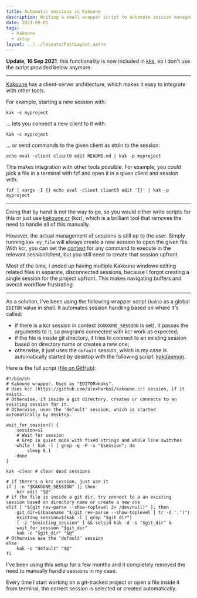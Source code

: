 ```yaml
---
title: Automatic sessions in Kakoune
description: Writing a small wrapper script to automate session management
date: 2021-09-05
tags:
  - kakoune
  - setup
layout: ../../layouts/PostLayout.astro
---
```


**Update, 16 Sep 2021**: this functionality is now included in
[kks](/projects/kks), so I don't use the script provided below anymore.

---

[Kakoune](https://github.com/mawww/kakoune) has a client-server architecture,
which makes it easy to integrate with other tools.

For example, starting a new session with:

```shell
kak -s myproject
```

... lets you connect a new client to it with:

```shell
kak -c myproject
```

... or send commands to the given client as stdin to the session:

```shell
echo eval -client client0 edit README.md | kak -p myproject
```

This makes integration with other tools possible. For example, you could pick a
file in a terminal with fzf and open it in a given client and session with:

```shell
fzf | xargs -I {} echo eval -client client0 edit '{}' | kak -p myproject
```

---

Doing that by hand is not the way to go, so you would either write scripts for
this or just use [kakoune.cr](https://github.com/alexherbo2/kakoune.cr) (kcr),
which is a brilliant tool that removes the need to handle all of this manually.

However, the actual management of sessions is still up to the user. Simply
running `kak my_file` will always create a new session to open the given file.
With kcr, you can set the
[context](https://github.com/alexherbo2/kakoune.cr#how-does-it-work) for any
command to execute in the relevant session/client, but you still need to create
that session upfront.

Most of the time, I ended up having multiple Kakoune windows editing related
files in separate, disconnected sessions, because I forgot creating a single
session for the project upfront. This makes navigating buffers and overall
workflow frustrating.

---

As a solution, I've been using the following wrapper script (`kaks`) as a global
`EDITOR` value in shell. It automates session handling based on where it's
called:

- if there is a kcr session in context (`KAKOUNE_SESSION` is set), it passes the
  arguments to it, so programs connected with kcr work as expected;
- if the file is inside git directory, it tries to connect to an existing
  session based on directory name or creates a new one;
- otherwise, it just uses the `default` session, which in my case is
  automatically started by desktop with the following script:
  [kakdaemon](https://github.com/kkga/dotfiles/blob/master/.local/libexec/kakdaemon).

Here is the full script
([file on GitHub](https://github.com/kkga/dotfiles/blob/master/.local/bin/kaks)):

```shell
#!/bin/sh
# Kakoune wrapper. Used as "EDITOR=kaks".
# Uses kcr (https://github.com/alexherbo2/kakoune.cr) session, if it exists.
# Otherwise, if inside a git directory, creates or connects to an existing session for it.
# Otherwise, uses the 'default' session, which is started automatically by desktop.

wait_for_session() {
	session=$1
	# Wait for session
	# Grep in quiet mode with fixed strings and whole line switches
	while ! kak -l | grep -q -F -x "$session"; do
		sleep 0.1
	done
}

kak -clear # clear dead sessions

# if there's a krc session, just use it
if [ -n "$KAKOUNE_SESSION" ]; then
	kcr edit "$@"
# if the file is inside a git dir, try connect to a an existing session based on directory name or create a new one
elif [ "$(git rev-parse --show-toplevel 2> /dev/null)" ]; then
	git_dir=$(basename "$(git rev-parse --show-toplevel | tr -d '.')")
	existing_session=$(kak -l | grep "$git_dir")
	[ -z "$existing_session" ] && setsid kak -d -s "$git_dir" &
	wait_for_session "$git_dir"
	kak -c "$git_dir" "$@"
# Otherwise use the 'default' session
else
	kak -c "default" "$@"
fi
```

I've been using this setup for a few months and it completely removed the need
to manually handle sessions in my case.

Every time I start working on a git-tracked project or open a file inside it
from terminal, the correct session is selected or created automatically.
